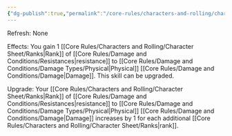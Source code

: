 ```yaml
---
{"dg-publish":true,"permalink":"/core-rules/characters-and-rolling/character-sheet/skills-and-flaws/skill-list/might/rank-1/physical-resistance/"}
---
```


Refresh: None

Effects:
You gain 1 [[Core Rules/Characters and Rolling/Character Sheet/Ranks\|Rank]] of [[Core Rules/Damage and Conditions/Resistances\|resistance]] to [[Core Rules/Damage and Conditions/Damage Types/Physical\|Physical]] [[Core Rules/Damage and Conditions/Damage\|Damage]].
This skill can be upgraded.

Upgrade:
Your [[Core Rules/Characters and Rolling/Character Sheet/Ranks\|Rank]] of [[Core Rules/Damage and Conditions/Resistances\|resistance]] to [[Core Rules/Damage and Conditions/Damage Types/Physical\|Physical]] [[Core Rules/Damage and Conditions/Damage\|Damage]] increases by 1 for each additional [[Core Rules/Characters and Rolling/Character Sheet/Ranks\|rank]].
